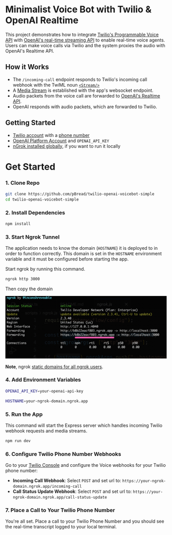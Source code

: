 # Minimalist Voice Bot with Twilio & OpenAI Realtime

This project demonstrates how to integrate [Twilio's Programmable Voice API](https://www.twilio.com/docs/voice) with [OpenAI's real-time streaming API](https://platform.openai.com/docs/guides/realtime/overview) to enable real-time voice agents. Users can make voice calls via Twilio and the system proxies the audio with OpenAI's Realtime API.

## How it Works

- The `/incoming-call` endpoint responds to Twilio's incoming call webhook with the TwiML noun [`<Stream/>`](https://www.twilio.com/docs/voice/twiml/stream)
- A [Media Stream](https://www.twilio.com/docs/voice/media-streams) is established with the app's websocket endpoint.
- Audio packets from the voice call are forwarded to [OpenAI's Realtime API](https://platform.openai.com/docs/guides/realtime/overview).
- OpenAI responds with audio packets, which are forwarded to Twilio.

## Getting Started

- [Twilio account](https://www.twilio.com/try-twilio) with a [phone number](https://help.twilio.com/articles/223135247-How-to-Search-for-and-Buy-a-Twilio-Phone-Number-from-Console)
- [OpenAI Platform Account](https://platform.openai.com/signup) and `OPENAI_API_KEY`
- [nGrok installed globally](https://ngrok.com/docs/getting-started/), if you want to run it locally

# Get Started

### 1. Clone Repo

```bash
git clone https://github.com/pBread/twilio-openai-voicebot-simple
cd twilio-openai-voicebot-simple
```

### 2. Install Dependencies

```bash
npm install
```

### 3. Start Ngrok Tunnel

The application needs to know the domain (`HOSTNAME`) it is deployed to in order to function correctly. This domain is set in the `HOSTNAME` environment variable and it must be configured before starting the app.

Start ngrok by running this command.

```bash
ngrok http 3000
```

Then copy the domain

<img src="./docs/grok.png"/>

**Note**, ngrok [static domains for all ngrok users](https://ngrok.com/blog-post/free-static-domains-ngrok-users).

### 4. Add Environment Variables

```bash
OPENAI_API_KEY=your-openai-api-key
```

```bash
HOSTNAME=your-ngrok-domain.ngrok.app
```

### 5. Run the App

This command will start the Express server which handles incoming Twilio webhook requests and media streams.

```bash
npm run dev
```

### 6. Configure Twilio Phone Number Webhooks

Go to your [Twilio Console](https://console.twilio.com/) and configure the Voice webhooks for your Twilio phone number:

- <b>Incoming Call Webhook</b>: Select `POST` and set url to: `https://your-ngrok-domain.ngrok.app/incoming-call`
- <b>Call Status Update Webhook</b>: Select `POST` and set url to: `https://your-ngrok-domain.ngrok.app/call-status-update`

### 7. Place a Call to Your Twilio Phone Number

You're all set. Place a call to your Twilio Phone Number and you should see the real-time transcript logged to your local terminal.

